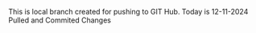 This is local branch created for pushing to GIT Hub.
Today is 12-11-2024 
Pulled and Commited Changes
